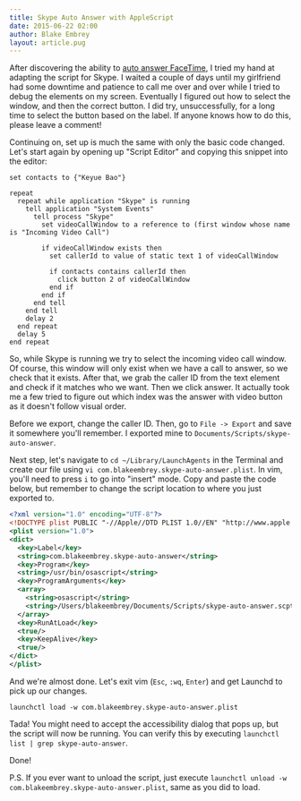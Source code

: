 ```yaml
---
title: Skype Auto Answer with AppleScript
date: 2015-06-22 02:00
author: Blake Embrey
layout: article.pug
---
```


After discovering the ability to [auto answer FaceTime](/articles/2015/06/facetime-auto-answer-applescript/), I tried my hand at adapting the script for Skype. I waited a couple of days until my girlfriend had some downtime and patience to call me over and over while I tried to debug the elements on my screen. Eventually I figured out how to select the window, and then the correct button. I did try, unsuccessfully, for a long time to select the button based on the label. If anyone knows how to do this, please leave a comment!

Continuing on, set up is much the same with only the basic code changed. Let's start again by opening up "Script Editor" and copying this snippet into the editor:

```applescript
set contacts to {"Keyue Bao"}

repeat
  repeat while application "Skype" is running
    tell application "System Events"
      tell process "Skype"
        set videoCallWindow to a reference to (first window whose name is "Incoming Video Call")

        if videoCallWindow exists then
          set callerId to value of static text 1 of videoCallWindow

          if contacts contains callerId then
            click button 2 of videoCallWindow
          end if
        end if
      end tell
    end tell
    delay 2
  end repeat
  delay 5
end repeat
```

So, while Skype is running we try to select the incoming video call window. Of course, this window will only exist when we have a call to answer, so we check that it exists. After that, we grab the caller ID from the text element and check if it matches who we want. Then we click answer. It actually took me a few tried to figure out which index was the answer with video button as it doesn't follow visual order.

Before we export, change the caller ID. Then, go to `File -> Export` and save it somewhere you'll remember. I exported mine to `Documents/Scripts/skype-auto-answer`.

Next step, let's navigate to `cd ~/Library/LaunchAgents` in the Terminal and create our file using `vi com.blakeembrey.skype-auto-answer.plist`. In vim, you'll need to press `i` to go into "insert" mode. Copy and paste the code below, but remember to change the script location to where you just exported to.

```xml
<?xml version="1.0" encoding="UTF-8"?>
<!DOCTYPE plist PUBLIC "-//Apple//DTD PLIST 1.0//EN" "http://www.apple.com/DTDs/PropertyList-1.0.dtd">
<plist version="1.0">
<dict>
  <key>Label</key>
  <string>com.blakeembrey.skype-auto-answer</string>
  <key>Program</key>
  <string>/usr/bin/osascript</string>
  <key>ProgramArguments</key>
  <array>
    <string>osascript</string>
    <string>/Users/blakeembrey/Documents/Scripts/skype-auto-answer.scpt</string>
  </array>
  <key>RunAtLoad</key>
  <true/>
  <key>KeepAlive</key>
  <true/>
</dict>
</plist>
```

And we're almost done. Let's exit vim (`Esc`, `:wq`, `Enter`) and get Launchd to pick up our changes.

```
launchctl load -w com.blakeembrey.skype-auto-answer.plist
```

Tada! You might need to accept the accessibility dialog that pops up, but the script will now be running. You can verify this by executing `launchctl list | grep skype-auto-answer`.

Done!

P.S. If you ever want to unload the script, just execute `launchctl unload -w com.blakeembrey.skype-auto-answer.plist`, same as you did to load.
